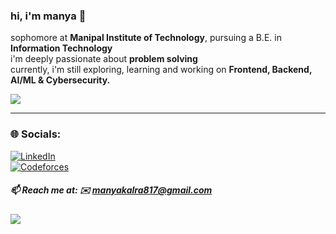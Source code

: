 
### hi, i'm manya 🌱 
sophomore at **Manipal Institute of Technology**, pursuing a B.E. in **Information Technology**  
i'm deeply passionate about **problem solving**  
currently, i'm still exploring, learning and working on
**Frontend, Backend, AI/ML & Cybersecurity.**

![](https://github-readme-stats.vercel.app/api/top-langs/?username=ziennaa&theme=dark&hide_border=true&layout=compact)

---

### 🌐 Socials:  
[![LinkedIn](https://img.shields.io/badge/LinkedIn-%230077B5.svg?logo=linkedin&logoColor=white)](https://www.linkedin.com/in/manya-kalra-1b3159317/)  
[![Codeforces](https://img.shields.io/badge/Codeforces-%23000000.svg?logo=codeforces&logoColor=white)](https://codeforces.com/profile/zienna)

##### 📫 Reach me at: ✉️ manyakalra817@gmail.com

[![](https://visitcount.itsvg.in/api?id=ziennaa&icon=0&color=0)](https://visitcount.itsvg.in)
